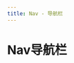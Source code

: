 ```yaml
---
title: Nav - 导航栏
---
```



# Nav导航栏

<ClientOnly>
  <nav-demos></nav-demos>
</ClientOnly>

<nav-attributes></nav-attributes>
